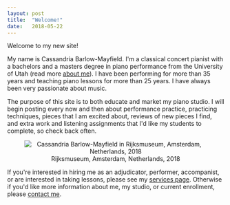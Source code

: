 ```yaml
---
layout: post
title:  "Welcome!"
date:   2018-05-22
---
```


<p class="intro"><span class="dropcap">W</span>elcome to my new site!</p>

<p>My name is Cassandria Barlow-Mayfield.  I'm a classical concert pianist with a bachelors and a masters degree in piano performance from the University of Utah (read more <a href="https://pianobycassie.com/bio/">about me</a>).  I have been performing for more than 35 years and teaching piano lessons for more than 25 years. I have always been very passionate about music.</p>

<p>The purpose of this site is to both educate and market my piano studio. I will begin posting every now and then about performance practice, practicing techniques, pieces that I am excited about, reviews of new pieces I find, and extra work and listening assignments that I'd like my students to complete, so check back often.</p>

<figure>
    <center>
    <img src="{{ '/assets/img/rijksmuseum_2018.jpg' | prepend: site.baseurl }}" alt="Cassandria Barlow-Mayfield in Rijksmuseum, Amsterdam, Netherlands, 2018">
    <figcaption>Rijksmuseum, Amsterdam, Netherlands, 2018</figcaption>
    </center>
</figure>

<p>If you're interested in hiring me as an adjudicator, performer, accompanist, or are interested in taking lessons, please see my <a href="https://pianobycassie.com/services/">services page</a>.  Otherwise if you'd like more information about me, my studio, or current enrollment, please <a href="https://pianobycassie.com/contact/">contact me</a>.</p>



